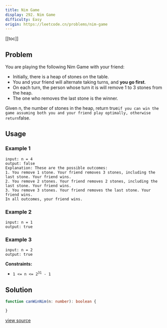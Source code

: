 ```yaml
---
title: Nim Game
display: 292. Nim Game
difficulty: Easy
origin: https://leetcode.cn/problems/nim-game
---
```


[[toc]]

## Problem

You are playing the following Nim Game with your friend:

- Initially, there is a heap of stones on the table.
- You and your friend will alternate taking turns, and **you go first**.
- On each turn, the person whose turn it is will remove 1 to 3 stones from the heap.
- The one who removes the last stone is the winner.

Given n, the number of stones in the heap, return true` if you can win the game assuming both you and your friend play optimally, otherwise return `false.

## Usage

### Example 1

```
input: n = 4
output: false
Explanation: These are the possible outcomes:
1. You remove 1 stone. Your friend removes 3 stones, including the last stone. Your friend wins.
2. You remove 2 stones. Your friend removes 2 stones, including the last stone. Your friend wins.
3. You remove 3 stones. Your friend removes the last stone. Your friend wins.
In all outcomes, your friend wins.
```

### Example 2

```
input: n = 1
output: true
```

### Example 3

```
input: n = 2
output: true
```


**Constraints:**

- <code>1 &lt;= n &lt;= 2<sup>31</sup> - 1</code>


## Solution

```ts
function canWinNim(n: number): boolean {

}
```

[view source](https://leetcode.cn/problems/nim-game)
